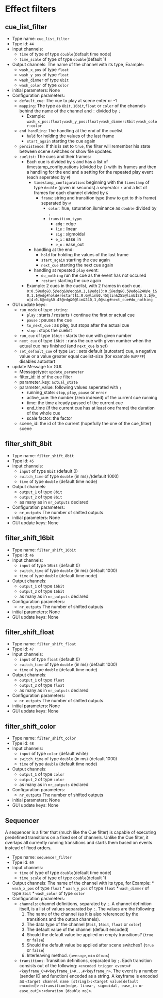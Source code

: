 # Effect filters

## cue_list_filter
 - Type name: `cue_list_filter`
 - Type id: `44`
- Input channels: 
  * `time` of type of type `double`(default time node)
  * `time_scale` of type of type `double`(default 1)
 - Output channels:
    The name of the channel  with its type, Example:
      * `wash_x_pos` of type `float`
      * `wash_y_pos` of type `float`
      * `wash_dimmer` of type `8bit`
      * `wash_color` of type `color`
 - initial parameters: None
 - Configuration parameters:
   * `default_cue`: The cue to play at scene enter or -1
   * `mapping`: The type as `8bit`, `16bit`,`float` or `color` of the channels behind the name of the channel and `:` divided by `;`
      * Example: `wash_x_pos:float;wash_y_pos:float;wash_dimmer:8bit;wash_color:color`
   * `end_handling`: The handling at the end of the cuelist
      * `hold` for holding the values of the last frame
      * `start_again` starting the cue again
   * `persistence`: If this is set to `true`, the filter will remember his state between scene switches or show file updates.
   * `cuelist`: The cues and their frames:
      * Each cue is divided by `$` and has a list of timestamp_configurations (divided by `|`) with its frames and then a handling for the end and a setting for the repeated play event (each seperated by `#`)
        * `timestamp_configuration`: beginning with the `timestamp` of type `double` (given in seconds) a seperator `:` and a list of frames for each channel divided by `&`
          * `frame`: string and transition type (how to get to this frame) separated by `@`
            * `color`: hue, saturation,iluminance as `double` divided by `,`
            * `transition_type`:
              * `edg` : edge
              * `lin` : linear
              * `sig` : sigmoidal
              * `e_i` : ease_in
              * `e_o` : ease_out
        * handling at the end:
          * `hold` for holding the values of the last frame
          * `start_again` starting the cue again
          * `next_cue` starting the next cue again
        * handling at repeated `play` event:
          * `do_nothing` run the cue as the event has not occured
          * `restart` starting the cue again
      * Example: 2 cues in the cuelist, with 2 frames in each cue.
      `0:0.5@edg&0.5@edg&0@edg&0,1,1@edg|3:0.5@edg&0.5@edg&240@e_i&0,1,1@edg#hold#restart$1:0.6@lin&0.45@lin&255@lin&120,1,1@e_o|4:0.6@edg&0.45@edg&0@lin&240,1,0@sig#next_cue#do_nothing`
 - GUI update keys:
   * `run_mode` of type `string`:
      * `play` : starts / restarts / continue the first or actual cue
      * `pause` : pauses the cue
      * `to_next_cue` : as play, but stops after the actual cue
      * `stop` : stops the cuelist
   * `run_cue` of type `16bit` : starts the cue with given number
   * `next_cue` of type `16bit` : runs the cue with given number when the actual cue has finished (and `next_cue` is set)
   * `set_default_cue` of type `int` : sets default (autostart) cue, a negative value or a value greater equal cuelist-size (for example `0xFFFF`) disables autostart
  - update Message for GUI:
    * Messagetype: `update_parameter`
    * filter_id: id of the cue filter
    * parameter_key: `actual_state`
    * parameter_value: following values seperated with `;`
      * running_state: `stop`, `play`, `pause` or `error`
      * active_cue: the number (zero indexed) of the current cue running
      * time: the time already passed of the current cue
      * end_time (if the current cue has at least one frame) the duration of the whole cue
      * scale factor: the factor 
    * scene_id: the id of the current (hopefully the one of the cue_filter) scene
    

## filter_shift_8bit
 - Type name: `filter_shift_8bit`
 - Type id: `45`
 - Input channels: 
   * `input` of type `8bit` (default 0)
   * `switch_time` of type `double` (in ms) /(default 1000)
   * `time` of type `double` (default time node)
 - Output channels:
   * `output_1` of type `8bit`
   * `output_2` of type `8bit`
   * as many as in `nr_outputs` declared
 - Configuration parameters:
   * `nr_outputs` The number of shifted outputs
 - initial parameters: None
 - GUI update keys: None

## filter_shift_16bit
 - Type name: `filter_shift_16bit`
 - Type id: `46`
 - Input channels: 
   * `input` of type `16bit` (default 0)
   * `switch_time` of type `double` (in ms) (default 1000)
   * `time` of type `double` (default time node)
 - Output channels:
   * `output_1` of type `16bit`
   * `output_2` of type `16bit`
   * as many as in `nr_outputs` declared
 - Configuration parameters:
   * `nr_outputs` The number of shifted outputs
 - initial parameters: None
 - GUI update keys: None

## filter_shift_float
 - Type name: `filter_shift_float`
 - Type id: `47`
 - Input channels: 
   * `input` of type `float` (default 0)
   * `switch_time` of type `double` (in ms) (default 1000)
   * `time` of type `double` (default time node)
 - Output channels:
   * `output_1` of type `float`
   * `output_2` of type `float`
   * as many as in `nr_outputs` declared
 - Configuration parameters:
   * `nr_outputs` The number of shifted outputs
 - initial parameters: None
 - GUI update keys: None

## filter_shift_color
 - Type name: `filter_shift_color`
 - Type id: `48`
 - Input channels: 
   * `input` of type `color` (default white)
   * `switch_time` of type `double` (in ms) (default 1000)
   * `time` of type `double` (default time node)
 - Output channels:
   * `output_1` of type `color`
   * `output_2` of type `color`
   * as many as in `nr_outputs` declared
 - Configuration parameters:
   * `nr_outputs` The number of shifted outputs
 - initial parameters: None
 - GUI update keys: None

## Sequencer
A sequencer is a filter that (much like the Cue filter) is capable of executing predefined transitions on a fixed set of channels.
Unlike the Cue filter, it overlaps all currently running transitions and starts them based on events instead of fixed orders.
- Type name: `sequencer_filter`
- Type id: `69`
- Input channels: 
  * `time` of type of type `double`(default time node)
  * `time_scale` of type of type `double`(default 1)
- Output channels:
    The name of the channel  with its type, for Example:
      * `wash_x_pos` of type `float`
      * `wash_y_pos` of type `float`
      * `wash_dimmer` of type `8bit`
      * `wash_color` of type `color`
- Configuration parameters:
  * `channels`: channel definitions, separated by `;`. A channel definition itself, is a list of values separated
    by `:`. The values are the following:
      1. The name of the channel (as it is also referenced by the transitions and the output channels).
      2. The data type of the channel (`8bit`, `16bit`, `float` or `color`)
      3. The default value of the channel (default encoded)
      4. Should the default value be applied on empty transitions? (`true` or `false`)
      5. Should the default value be applied after scene switches? (`true` or `false`)
      6. Interleaving method. (`average`, `min` or `max`)
  * `transitions`: Transition definitions, separated by `;`. Each transition consists out of the following: `<encoded trigger event>#<keyframe_0>#<keyframe_1>#...#<keyframe_n>`. The event is a number (sender ID and function) encoded as a string. A keyframe is encoded as `<target channel name [string]>:<target value[default encoded]>:<transition[edge, linear, sigmoidal, ease_in or ease_out]>:<duration [double ms]>`.
